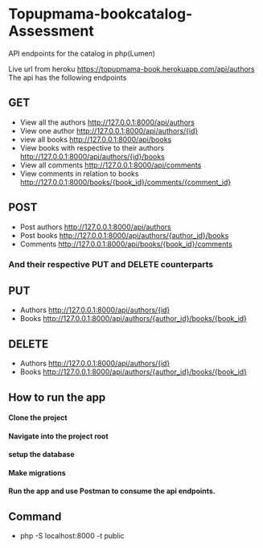 # Topupmama-bookcatalog-Assessment
API endpoints for the catalog in php(Lumen)

Live url from heroku
https://topupmama-book.herokuapp.com/api/authors
The api has the following endpoints

## GET
- View all the authors
http://127.0.0.1:8000/api/authors
- View one author
http://127.0.0.1:8000/api/authors/{id}
- view all books
http://127.0.0.1:8000/api/books
- View books with respective to their authors
http://127.0.0.1:8000/api/authors/{id}/books
- View all comments
http://127.0.0.1:8000/api/comments
- View comments in relation to books
http://127.0.0.1:8000/books/{book_id}/comments/{comment_id}

## POST
- Post authors
http://127.0.0.1:8000/api/authors
- Post books
http://127.0.0.1:8000/api/authors/{author_id}/books
- Comments
http://127.0.0.1:8000/api/books/{book_id}/comments

### And their respective PUT and DELETE counterparts

## PUT
- Authors
http://127.0.0.1:8000/api/authors/{id}
- Books
http://127.0.0.1:8000/api/authors/{author_id}/books/{book_id}
## DELETE

- Authors
http://127.0.0.1:8000/api/authors/{id}
- Books
http://127.0.0.1:8000/api/authors/{author_id}/books/{book_id}

## How to run the app
#### Clone the project 
#### Navigate into the project root
#### setup the database
#### Make migrations
#### Run the app and use Postman to consume the api endpoints.
## Command
- php -S localhost:8000 -t public
